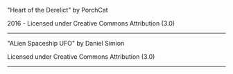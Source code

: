 "Heart of the Derelict"
by PorchCat

2016 - Licensed under
Creative Commons
Attribution (3.0)

---

"ALien Spaceship UFO"
by Daniel Simion

Licensed under
Creative Commons
Attribution (3.0)

---


